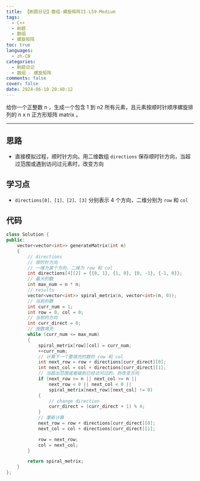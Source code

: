 ```yaml
---
title: 【刷题日记】数组-螺旋矩阵II-L59-Medium
tags:
  - C++
  - 刷题
  - 数组
  - 螺旋矩阵
toc: true
languages:
  - zh-CN
categories:
  - 刷题日记
  - 数组 - 螺旋矩阵
comments: false
cover: false
date: 2024-06-10 20:40:12
---
```


给你一个正整数 n ，生成一个包含 1 到 n2 所有元素，且元素按顺时针顺序螺旋排列的 n x n 正方形矩阵 matrix 。

<!-- more -->

---

## 思路

* 直接模拟过程，顺时针方向。用二维数组 `directions` 保存顺时针方向，当超过范围或遇到访问过元素时，改变方向

## 学习点

* `directions[0]、[1]、[2]、[3]` 分别表示 4 个方向，二维分别为 `row` 和 `col`

## 代码

```cpp
class Solution {
public:
    vector<vector<int>> generateMatrix(int n) 
    {
        // directions
        // 顺时针方向
        // 一维为某个方向，二维为 row 和 col
        int directions[4][2] = {{0, 1}, {1, 0}, {0, -1}, {-1, 0}};
        // 最大的数
        int max_num = n * n;
        // results
        vector<vector<int>> spiral_metrix(n, vector<int>(n, 0));
        // 当前的数
        int curr_num = 1;
        int row = 0, col = 0;
        // 当前的方向
        int curr_direct = 0;
        // 按数填充
        while (curr_num <= max_num)
        {
            spiral_metrix[row][col] = curr_num;
            ++curr_num;
            // 计算下一个要填充的数的 row 和 col
            int next_row = row + directions[curr_direct][0];
            int next_col = col + directions[curr_direct][1];
            // 当超出范围或者碰到已经访问过的，则改变方向
            if (next_row >= n || next_col >= n || 
                next_row < 0 || next_col < 0 ||
                spiral_metrix[next_row][next_col] != 0)
            {
                // change direction
                curr_direct = (curr_direct + 1) % 4;
            }
            // 重新计算
            next_row = row + directions[curr_direct][0];
            next_col = col + directions[curr_direct][1];  

            row = next_row;
            col = next_col;
        } 

        return spiral_metrix;
    }
};
```